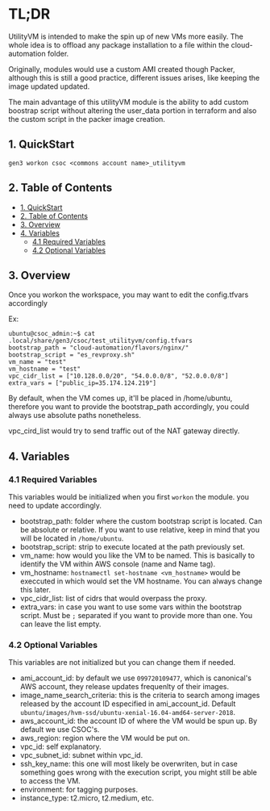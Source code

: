 # TL;DR

UtilityVM is intended to make the spin up of new VMs more easily. The whole idea is to offload any package installation to a file within the cloud-automation folder.

Originally, modules would use a custom AMI created though Packer, although this is still a good practice, different issues arises, like keeping the image updated updated. 

The main advantage of this utilityVM module is the ability to add custom boostrap script without altering the user_data portion in terraform and also the custom script in the packer image creation.


## 1. QuickStart

```
gen3 workon csoc <commons account name>_utilityvm
```

## 2. Table of Contents 

- [1. QuickStart](#1-quickstart)
- [2. Table of Contents](#2-table-of-contents)
- [3. Overview](#3-overview)
- [4. Variables](#4-variables)
  - [4.1 Required Variables](#41-required-variables)
  - [4.2 Optional Variables](#42-optional-variables)

## 3. Overview

Once you workon the workspace, you may want to edit the config.tfvars accordingly 

Ex: 

```
ubuntu@csoc_admin:~$ cat .local/share/gen3/csoc/test_utilityvm/config.tfvars 
bootstrap_path = "cloud-automation/flavors/nginx/"
bootstrap_script = "es_revproxy.sh"
vm_name = "test"
vm_hostname = "test"
vpc_cidr_list = ["10.128.0.0/20", "54.0.0.0/8", "52.0.0.0/8"]
extra_vars = ["public_ip=35.174.124.219"]
```

By default, when the VM comes up, it'll be placed in /home/ubuntu, therefore you want to provide the bootstrap_path accordingly, you could always use absolute paths nonetheless. 

vpc_cird_list would try to send traffic out of the NAT gateway directly.


## 4. Variables 


### 4.1 Required Variables

This variables would be initialized when you first `workon` the module. you need to update accordingly. 

* bootstrap_path: folder where the custom bootstrap script is located. Can be absolute or relative. If you want to use relative, keep in mind that you will be located in `/home/ubuntu`.
* bootstrap_script: strip to execute located at the path previously set.
* vm_name: how would you like the VM to be named. This is basically to identify the VM within AWS console (name and Name tag).
* vm_hostname: `hostnamectl set-hostname <vm_hostname>` would be execcuted in which would set the VM hostname. You can always change this later.
* vpc_cidr_list: list of cidrs that would overpass the proxy.
* extra_vars: in case you want to use some vars within the bootstrap script. Must be `;` separated if you want to provide more than one. You can leave the list empty.


### 4.2 Optional Variables 

This variables are not initialized but you can change them if needed.

* ami_account_id: by default we use `099720109477`, which is canonical's AWS account, they release updates frequenlty of their images.
* image_name_search_criteria: this is the criteria to search among images released by the account ID especified in ami_account_id. Default `ubuntu/images/hvm-ssd/ubuntu-xenial-16.04-amd64-server-2018`.
* aws_account_id: the account ID of where the VM would be spun up. By default we use CSOC's.
* aws_region: region where the VM would be put on.
* vpc_id: self explanatory.
* vpc_subnet_id: subnet within vpc_id.
* ssh_key_name: this one will most likely be overwriten, but in case something goes wrong with the execution script, you might still be able to access the VM.
* environment: for tagging purposes.
* instance_type: t2.micro, t2.medium, etc.

